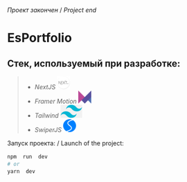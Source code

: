 *Проект закончен* / *Project end*
# EsPortfolio
## Стек, используемый при разработке:
> - *NextJS* <img src="readmi-icons/next.png" width="auto" height="30">
> - *Framer Motion* <img src="readmi-icons/framer.png" width="auto" height="30">
> - *Tailwind* <img src="readmi-icons/tailwind.png" width="auto" height="30">
> - *SwiperJS* <img src="readmi-icons/swiper.png" width="auto" height="30">

Запуск проекта: / Launch of the project:

  

```bash
npm  run  dev
# or
yarn  dev
```
